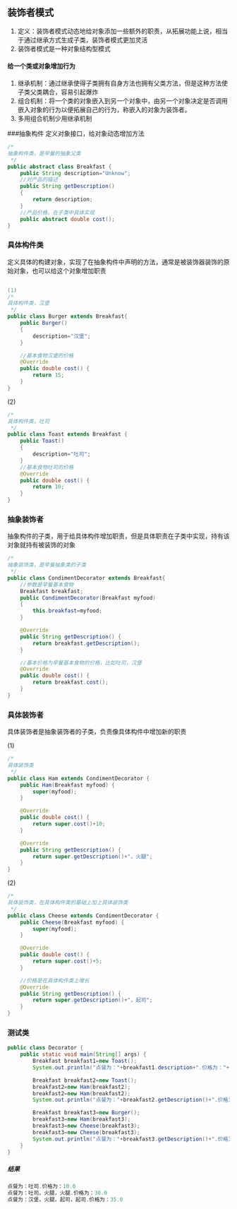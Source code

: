 ## 装饰者模式
1. 定义：装饰者模式动态地给对象添加一些额外的职责，从拓展功能上说，相当于通过继承方式生成子类，装饰者模式更加灵活
2. 装饰者模式是一种对象结构型模式

#### 给一个类或对象增加行为
1. 继承机制：通过继承使得子类拥有自身方法也拥有父类方法，但是这种方法使子类父类耦合，容易引起爆炸
2. 组合机制：将一个类的对象嵌入到另一个对象中，由另一个对象决定是否调用嵌入对象的行为以便拓展自己的行为，称嵌入的对象为装饰者。
3. 多用组合机制少用继承机制

###抽象构件
定义对象接口，给对象动态增加方法
```java
/*
抽象构件类，是早餐的抽象父类
 */
public abstract class Breakfast {
    public String description="Unknow";
    //对产品的描述
    public String getDescription()
    {
        return description;
    }
    //产品价格，在子类中具体实现
    public abstract double cost();
}
```

### 具体构件类
定义具体的构建对象，实现了在抽象构件中声明的方法，通常是被装饰器装饰的原始对象，也可以给这个对象增加职责
```java

(1)
/*
具体构件类，汉堡
 */
public class Burger extends Breakfast{
    public Burger()
    {
        description="汉堡";
    }

    //基本食物汉堡的价格
    @Override
    public double cost() {
        return 15;
    }
}
```
(2)
```java
/*
具体构件类，吐司
 */
public class Toast extends Breakfast {
    public Toast()
    {
        description="吐司";
    }
    //基本食物吐司的价格
    @Override
    public double cost() {
        return 10;
    }
}
```

### 抽象装饰者
抽象构件的子类，用于给具体构件增加职责，但是具体职责在子类中实现，持有该对象就持有被装饰的对象
```java
/*
抽象装饰类，是早餐抽象类的子类
 */
public class CondimentDecorator extends Breakfast{
    //参数是早餐基本食物
    Breakfast breakfast;
    public CondimentDecorator(Breakfast myfood)
    {
        this.breakfast=myfood;
    }

    @Override
    public String getDescription() {
        return breakfast.getDescription();
    }

    //基本价格为早餐基本食物的价格，比如吐司，汉堡
    @Override
    public double cost() {
        return breakfast.cost();
    }
}
```

### 具体装饰者
具体装饰者是抽象装饰者的子类，负责像具体构件中增加新的职责

(1)
```java
/*
具体装饰类
 */
public class Ham extends CondimentDecorator {
    public Ham(Breakfast myfood) {
        super(myfood);
    }

    @Override
    public double cost() {
        return super.cost()+10;
    }

    @Override
    public String getDescription() {
        return super.getDescription()+"，火腿";
    }
}
```
(2)
```java
/*
具体装饰类，在具体构件类的基础上加上具体装饰类
 */
public class Cheese extends CondimentDecorator {
    public Cheese(Breakfast myfood) {
        super(myfood);
    }

    @Override
    public double cost() {
        return super.cost()+5;
    }

    //价格是在具体构件类上增长
    @Override
    public String getDescription() {
        return super.getDescription()+"，起司";
    }
}
```
### 测试类
```java
public class Decorator {
    public static void main(String[] args) {
        Breakfast breakfast1=new Toast();
        System.out.println("点餐为："+breakfast1.description+".价格为："+breakfast1.cost());

        Breakfast breakfast2=new Toast();
        breakfast2=new Ham(breakfast2);
        breakfast2=new Ham(breakfast2);
        System.out.println("点餐为："+breakfast2.getDescription()+".价格为："+breakfast2.cost());

        Breakfast breakfast3=new Burger();
        breakfast3=new Ham(breakfast3);
        breakfast3=new Cheese(breakfast3);
        breakfast3=new Cheese(breakfast3);
        System.out.println("点餐为："+breakfast3.getDescription()+".价格为："+breakfast3.cost());
    }
}
```
##### 结果
```java
点餐为：吐司.价格为：10.0
点餐为：吐司，火腿，火腿.价格为：30.0
点餐为：汉堡，火腿，起司，起司.价格为：35.0
```
